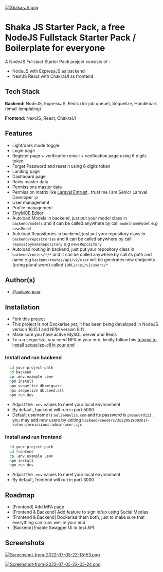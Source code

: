 [![Shaka-JS.png](https://i.postimg.cc/VL24nyh2/Shaka-JS.png)](https://postimg.cc/Yhf1BPMx)
# Shaka JS Starter Pack, a free NodeJS Fullstack Starter Pack / Boilerplate for everyone

A NodeJS Fullstact Starter Pack project consists of :

- NodeJS with ExpressJS as backend
- NextJS React with ChakraUI as frontend


## Tech Stack

**Backend:** NodeJS, ExpressJS, Redis (for job queue), Sequelize, Handlebars (email templating)

**Frontend:** NextJS, React, ChakraUI



## Features

- Light/dark mode toggle
- Login page
- Register page + verification email + verification page using 6 digits token
- Forget Password and reset it using 6 digits token
- Landing page
- Dashboard page
- Roles master data
- Permissions master data
- Permission matrix like [Laravel Entrust](https://github.com/shanmuga3/laravel-entrust) , trust me I am Senior Laravel Developer :p
- User management
- Profile management
- [TinyMCE Editor](https://github.com/tinymce/tinymce)
- Autoload Models in backend, just put your model class in `backend/models` and it can be called anywhere by call `modelnameModel` e.g `newsModel`
- Autoload Repositories in backend, just put your repository class in `backend/repositories` and it can be called anywhere by call `repositoynameRepository` e.g `newsRepository`
- Autoload routing in backend, just put your repository class in `backend/routes/*/*` and it can be called anywhere by call its path and name  e.g `backend/routes/api/v2/user` will be generates new endpoints (using plural word) called `{URL}/api/v2/users/*`



## Author(s)

- [@auliawiguna](https://github.com/auliawiguna)


## Installation

- Fork this project
- This project is not Dockerise yet, it has been being developed in NodeJS version 16.15.1 and NPM version 8.11
- Make sure you have active MySQL server and Redis
- To run sequelize, you need NPX in your end, kindly follow this [tutorial to install sequelize-cli in your end](https://www.npmjs.com/package/sequelize-cli)

### Install and run backend


```bash
  cd your-project-path
  cd backend
  cp .env.example .env
  npm install
  npx sequelize db:migrate
  npx sequelize db:seed:all
  npm run dev
```
- Adjust the `.env` values to meet your local environment
- By default, backend will run in port 5000
- Default username is `aulia@aulia.com` and its password is `password123` , you may add new users by editing `backend/seeders/20220519093017-roles-permissions-admin-user.cjs`
    
### Install and run frontend


```bash
  cd your-project-path
  cd frontend
  cp .env.example .env
  npm install
  npm run dev
```
- Adjust the `.env` values to meet your local environment
- By default, frontend will run in port 3000
    
## Roadmap

- [Frontend] Add MFA page
- [Frontend & Backend] Add feature to sign in/up using Social Medias
- [Frontend & Backend] Dockerise them both, just to make sure that everything can runs well in your end
- [Backend] Enable Swagger UI to test API

## Screenshots

[![Screenshot-from-2022-07-05-22-18-53.png](https://i.postimg.cc/pdFK89Hb/Screenshot-from-2022-07-05-22-18-53.png)](https://postimg.cc/f3M3QRyB)

[![Screenshot-from-2022-07-05-22-05-24.png](https://i.postimg.cc/pL9jb9yh/Screenshot-from-2022-07-05-22-05-24.png)](https://postimg.cc/Wdvz01GT)
